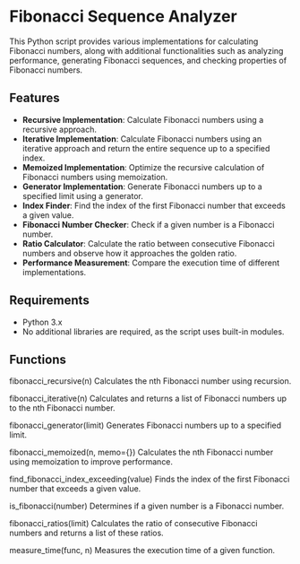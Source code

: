 # Fibonacci Sequence Analyzer

This Python script provides various implementations for calculating Fibonacci numbers, along with additional functionalities such as analyzing performance, generating Fibonacci sequences, and checking properties of Fibonacci numbers.

## Features

- **Recursive Implementation**: Calculate Fibonacci numbers using a recursive approach.
- **Iterative Implementation**: Calculate Fibonacci numbers using an iterative approach and return the entire sequence up to a specified index.
- **Memoized Implementation**: Optimize the recursive calculation of Fibonacci numbers using memoization.
- **Generator Implementation**: Generate Fibonacci numbers up to a specified limit using a generator.
- **Index Finder**: Find the index of the first Fibonacci number that exceeds a given value.
- **Fibonacci Number Checker**: Check if a given number is a Fibonacci number.
- **Ratio Calculator**: Calculate the ratio between consecutive Fibonacci numbers and observe how it approaches the golden ratio.
- **Performance Measurement**: Compare the execution time of different implementations.

## Requirements

- Python 3.x
- No additional libraries are required, as the script uses built-in modules.

## Functions

fibonacci_recursive(n)
Calculates the nth Fibonacci number using recursion.

fibonacci_iterative(n)
Calculates and returns a list of Fibonacci numbers up to the nth Fibonacci number.

fibonacci_generator(limit)
Generates Fibonacci numbers up to a specified limit.

fibonacci_memoized(n, memo={})
Calculates the nth Fibonacci number using memoization to improve performance.

find_fibonacci_index_exceeding(value)
Finds the index of the first Fibonacci number that exceeds a given value.

is_fibonacci(number)
Determines if a given number is a Fibonacci number.

fibonacci_ratios(limit)
Calculates the ratio of consecutive Fibonacci numbers and returns a list of these ratios.

measure_time(func, n)
Measures the execution time of a given function.





